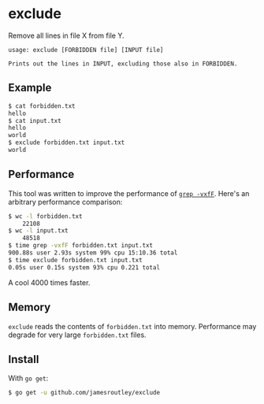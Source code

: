 # exclude

Remove all lines in file X from file Y.

```
usage: exclude [FORBIDDEN file] [INPUT file]

Prints out the lines in INPUT, excluding those also in FORBIDDEN.
```

## Example

```sh
$ cat forbidden.txt
hello
$ cat input.txt
hello
world
$ exclude forbidden.txt input.txt
world
```

## Performance

This tool was written to improve the performance of [`grep -vxfF`](https://unix.stackexchange.com/questions/299462/how-to-filter-out-lines-of-a-command-output-that-occur-in-a-text-file). Here's an arbitrary performance comparison:

```sh
$ wc -l forbidden.txt
    22108
$ wc -l input.txt
    48518
$ time grep -vxfF forbidden.txt input.txt
900.88s user 2.93s system 99% cpu 15:10.36 total
$ time exclude forbidden.txt input.txt
0.05s user 0.15s system 93% cpu 0.221 total
```

A cool 4000 times faster.

## Memory

`exclude` reads the contents of `forbidden.txt` into memory. Performance may degrade for very large `forbidden.txt` files.

## Install

With `go get`:
```sh
$ go get -u github.com/jamesroutley/exclude
```
